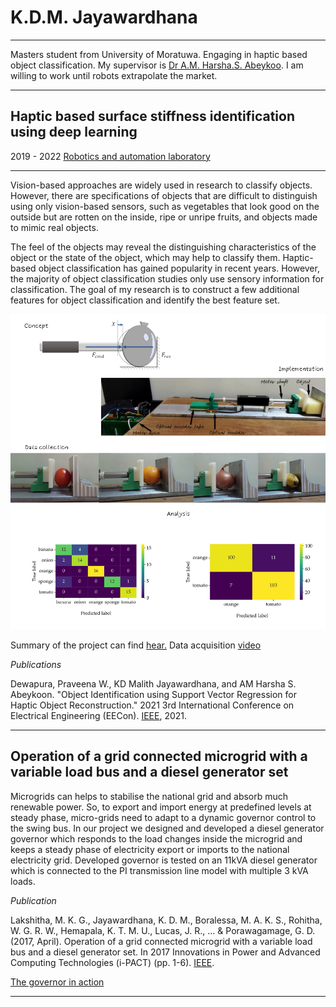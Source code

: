 # K.D.M. Jayawardhana
---

Masters student from University of Moratuwa. Engaging in haptic based object classification. My supervisor is [Dr A.M. Harsha.S. Abeykoo](https://harsha-haptics.org/). I am willing to work until robots extrapolate the market. 

---

## Haptic based surface stiffness identification using deep learning 

2019 - 2022 [Robotics and automation laboratory](https://uom.lk/elect/lab-facilities/robotics-and-automation-laboratory)

---

Vision-based approaches are widely used in research to classify objects. However, there are specifications of objects that are difficult to distinguish using only vision-based sensors, such as vegetables that look good on the outside but are rotten on the inside, ripe or unripe fruits, and objects made to mimic real objects.

The feel of the objects may reveal the distinguishing characteristics of the object or the state of the object, which may help to classify them. Haptic-based object classification has gained popularity in recent years. However, the majority of object classification studies only use sensory information for classification. The goal of my research is to construct a few additional features for object classification and identify the best feature set.

![Deformable Object Classification](/images/deformation_based_classfication/collage.png)


Summary of the project can find [hear.](https://youtu.be/tn_LN6VYbTo) 
Data acquisition [video](https://photos.app.goo.gl/aR44i6vJQHS5Hqws6) 

*Publications*

Dewapura, Praveena W., KD Malith Jayawardhana, and AM Harsha S. Abeykoon. "Object Identification using Support Vector Regression for Haptic Object Reconstruction." 2021 3rd International Conference on Electrical Engineering (EECon). [IEEE](https://ieeexplore.ieee.org/abstract/document/9580959), 2021.


---

## Operation of a grid connected microgrid with a variable load bus and a diesel generator set

Microgrids can helps to stabilise the national grid and absorb much renewable power. So, to export and import energy at predefined levels at steady phase, micro-grids need to adapt to a dynamic governor control to the swing bus. In our project we designed and developed a diesel generator governor which responds to the load changes inside the microgrid and keeps a steady phase of electricity export or imports to the national electricity grid. Developed governor is tested on an 11kVA diesel generator which is connected to the PI transmission line model with multiple 3 kVA loads. 

*Publication* 

Lakshitha, M. K. G., Jayawardhana, K. D. M., Boralessa, M. A. K. S., Rohitha, W. G. R. W., Hemapala, K. T. M. U., Lucas, J. R., ... & Porawagamage, G. D. (2017, April). Operation of a grid connected microgrid with a variable load bus and a diesel generator set. In 2017 Innovations in Power and Advanced Computing Technologies (i-PACT) (pp. 1-6). [IEEE](https://ieeexplore.ieee.org/document/8245216).

 
[The governor in action](https://www.youtube.com/watch?v=vQNblzoR44E)

---






<!--
**malithjkd/malithjkd** is a ✨ _special_ ✨ repository because its `README.md` (this file) appears on your GitHub profile.

Here are some ideas to get you started:

- 🔭 I’m currently working on ...
- 🌱 I’m currently learning ...
- 👯 I’m looking to collaborate on ...
- 🤔 I’m looking for help with ...
- 💬 Ask me about ...
- 📫 How to reach me: ...
- 😄 Pronouns: ...
- ⚡ Fun fact: ...
-->
